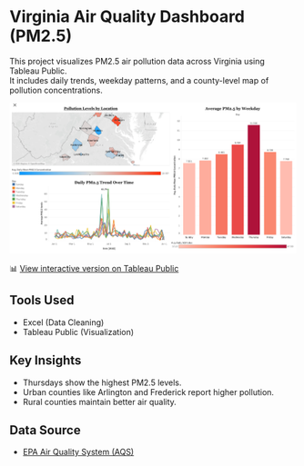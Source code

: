 # Virginia Air Quality Dashboard (PM2.5)

This project visualizes PM2.5 air pollution data across Virginia using Tableau Public.  
It includes daily trends, weekday patterns, and a county-level map of pollution concentrations.

![Air Quality Dashboard](./assets/dashboard.png)

📊 [View interactive version on Tableau Public](https://public.tableau.com/views/air_quality_workbook_dashboard/VirginiaAirQualityAnalysis2023?:language=en-US&:sid=&:redirect=auth&:display_count=n&:origin=viz_share_link)

## Tools Used
- Excel (Data Cleaning)
- Tableau Public (Visualization)

## Key Insights
- Thursdays show the highest PM2.5 levels.
- Urban counties like Arlington and Frederick report higher pollution.
- Rural counties maintain better air quality.

## Data Source
- [EPA Air Quality System (AQS)](https://www.epa.gov/aqs)
